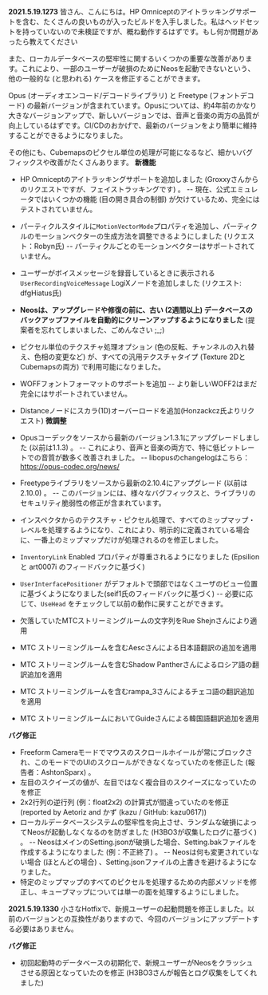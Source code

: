 **2021.5.19.1273**
皆さん、こんにちは。HP Omniceptのアイトラッキングサポートを含む、たくさんの良いものが入ったビルドを入手しました。私はヘッドセットを持っていないので未検証ですが、概ね動作するはずです。もし何か問題があったら教えてください

また、ローカルデータベースの堅牢性に関するいくつかの重要な改善があります。これにより、一部のユーザーが破損のためにNeosを起動できないという、他の一般的な (と思われる) ケースを修正することができます。

Opus (オーディオエンコード/デコードライブラリ) と Freetype (フォントデコード) の最新バージョンが含まれています。Opusについては、約4年前のかなり大きなバージョンアップで、新しいバージョンでは、音声と音楽の両方の品質が向上しているはずです。CI/CDのおかげで、最新のバージョンをより簡単に維持することができるようになりました。

その他にも、Cubemapsのピクセル単位の処理が可能になるなど、細かいバグフィックスや改善がたくさんあります。
**新機能**
- HP Omniceptのアイトラッキングサポートを追加しました (Groxxyさんからのリクエストですが、フェイストラッキングです) 。
-- 現在、公式エミュレータではいくつかの機能 (目の開き具合の制御) が欠けているため、完全にはテストされていません。
- パーティクルスタイルに`MotionVectorMode`プロパティを追加し、パーティクルのモーションベクターの生成方法を調整できるようにしました (リクエスト：Robyn氏)
-- パーティクルごとのモーションベクターはサポートされていません。
- ユーザーがボイスメッセージを録音しているときに表示される `UserRecordingVoiceMessage` LogiXノードを追加しました (リクエスト: dfgHiatus氏)
- **Neosは、アップグレードや修復の前に、古い (2週間以上) データベースのバックアップファイルを自動的にクリーンアップするようになりました** (提案者を忘れてしまいました、ごめんなさい ;_;)
- ピクセル単位のテクスチャ処理オプション (色の反転、チャンネルの入れ替え、色相の変更など) が、すべての汎用テクスチャタイプ (Texture 2DとCubemapsの両方) で利用可能になりました。
- WOFFフォントフォーマットのサポートを追加
-- より新しいWOFF2はまだ完全にはサポートされていません。
- Distanceノードにスカラ(1D)オーバーロードを追加(Honzackcz氏よりリクエスト)
**微調整**
- Opusコーデックをソースから最新のバージョン1.3.1にアップグレードしました (以前は1.1.3) 。
-- これにより、音声と音楽の両方で、特に低ビットレートでの音質が数多く改善されました。
-- libopusのchangelogはこちら： https://opus-codec.org/news/
- Freetypeライブラリをソースから最新の2.10.4にアップグレード (以前は2.10.0) 。
-- このバージョンには、様々なバグフィックスと、ライブラリのセキュリティ脆弱性の修正が含まれています。
- インスペクタからのテクスチャ・ピクセル処理で、すべてのミップマップ・レベルを処理するようになり、これにより、明示的に定義されている場合に、一番上のミップマップだけが処理されるのを修正しました。
- `InventoryLink` Enabled プロパティが尊重されるようになりました (Epsilion と art0007i のフィードバックに基づく)
- `UserInterfacePositioner` がデフォルトで頭部ではなくユーザのビュー位置に基づくようになりました(seif1氏のフィードバックに基づく)
-- 必要に応じて、`UseHead` をチェックして以前の動作に戻すことができます。
- 欠落していたMTCストリーミングルームの文字列をRue Shejnさんにより適用

- MTC ストリーミングルームを含むAescさんによる日本語翻訳の追加を適用
- MTC ストリーミングルームを含むShadow Pantherさんによるロシア語の翻訳追加を適用
- MTC ストリーミングルームを含むrampa_3さんによるチェコ語の翻訳追加を適用
- MTC ストリーミングルームにおいてGuideさんによる韓国語翻訳追加を適用

**バグ修正**
- Freeform Cameraモードでマウスのスクロールホイールが常にブロックされ、このモードでのUIのスクロールができなくなっていたのを修正した (報告者：AshtonSparx) 。
- 左目のスクイーズの値が、左目ではなく複合目のスクイーズになっていたのを修正
- 2x2行列の逆行列 (例：float2x2) の計算式が間違っていたのを修正 (reported by Aetoriz and かず (kazu / GitHub: kazu0617))
- ローカルデータベースシステムの堅牢性を向上させ、ランダムな破損によってNeosが起動しなくなるのを防ぎました (H3BO3が収集したログに基づく) 。
-- NeosはメインのSetting.jsonが破損した場合、Setting.bakファイルを作成するようになりました (例：不正終了) 。
-- Neosは何も変更されていない場合 (ほとんどの場合) 、Setting.jsonファイルの上書きを避けるようになりました。
- 特定のミップマップのすべてのピクセルを処理するための内部メソッドを修正し、キューブマップについては単一の面を処理するようにしました。


**2021.5.19.1330**
小さなHotfixで、新規ユーザーの起動問題を修正しました。以前のバージョンとの互換性がありますので、今回のバージョンにアップデートする必要はありません。

**バグ修正**
- 初回起動時のデータベースの初期化で、新規ユーザーがNeosをクラッシュさせる原因となっていたのを修正 (H3BO3さんが報告とログ収集をしてくれました)
